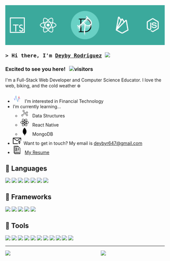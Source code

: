 <!---
deybyr647/deybyr647 is a ✨ special ✨ repository because its `README.md` (this file) appears on your GitHub profile.
You can click the Preview link to take a look at your changes.
--->

<img src="assets/deybyr647_banner.png" align="center"/>

### <samp>&gt; Hi there, I'm <a href="https://www.deybyr647.com" target="_blank" rel="noopener noreferrer">Deyby Rodriguez</a> <img src="https://media.giphy.com/media/hvRJCLFzcasrR4ia7z/giphy.gif" width="25px"> </samp>

### Excited to see you here! &nbsp; ![visitors](https://visitor-badge.glitch.me/badge?page_id=deybyr647)

I'm a Full-Stack Web Developer and Computer Science Educator. I love the web, biking, and the cold weather ❄️

- <img src="assets/fintech.png" width="26px"/> &nbsp; I’m interested in Financial Technology
- I’m currently learning...
  - <img src="assets/graph.png" width="26px"/> &nbsp; Data Structures
  - <img src="assets/react_native.png" width="26px"/> &nbsp; React Native
  - <img src="assets/mongodb.png" width="26px"/> &nbsp; MongoDB
- <img src="assets/email.png" width="26px"/> &nbsp;Want to get in touch? My email is <a href="mailto:deybyr647@gmail.com" target="_blank" rel="noopener noreferrer">deybyr647@gmail.com</a>
- <img src="assets/resume.png" width="26px"/>&nbsp;&nbsp; [My Resume](https://deybyr647.github.io/resume/resume.pdf)


## 🔧 Languages
<div>
  <img src="https://img.shields.io/badge/Web-TypeScript-informational?style=flat&logo=typescript&logoColor=white&color=21897e"/>
  <img src="https://img.shields.io/badge/Web-JavaScript-informational?style=flat&logo=javascript&logoColor=white&color=21897e"/>
  <img src="https://img.shields.io/badge/General-Java-informational?style=flat&logo=openjdk&logoColor=white&color=21897e"/>
  <img src="https://img.shields.io/badge/General-Python-informational?style=flat&logo=python&logoColor=white&color=21897e"/>
  <img src="https://img.shields.io/badge/Web-HTML5-informational?style=flat&logo=html5&logoColor=white&color=21897e"/>
  <img src="https://img.shields.io/badge/Web-CSS3-informational?style=flat&logo=css3&logoColor=white&color=21897e"/>
  <img src="https://img.shields.io/badge/Data-JSON-informational?style=flat&logo=json&logoColor=white&color=21897e"/>  
</div>

## 🔧 Frameworks
<div>
  <img src="https://img.shields.io/badge/Front--End-React-informational?style=flat&logo=react&logoColor=white&color=21897e"/>
  <img src="https://img.shields.io/badge/Full--Stack-NextJS-informational?style=flat&logo=nextdotjs&logoColor=white&color=21897e"/>
  <img src="https://img.shields.io/badge/Back--End-NodeJS-informational?style=flat&logo=nodedotjs&logoColor=white&color=21897e"/>
  <img src="https://img.shields.io/badge/CSS-Bootstrap-informational?style=flat&logo=bootstrap&logoColor=white&color=21897e"/>
  <img src="https://img.shields.io/badge/CSS-Bulma-informational?style=flat&logo=bulma&logoColor=white&color=21897e"/>
</div>

## 🔧 Tools
<div>
  <img src="https://img.shields.io/badge/Cloud-Vercel-informational?style=flat&logo=vercel&logoColor=white&color=21897e"/>
  <img src="https://img.shields.io/badge/Cloud-Firebase-informational?style=flat&logo=firebase&logoColor=white&color=21897e"/>
  <img src="https://img.shields.io/badge/Database-MongoDB-informational?style=flat&logo=mongodb&logoColor=white&color=21897e"/>
  <img src="https://img.shields.io/badge/Stack-Jamstack-informational?style=flat&logo=jamstack&logoColor=white&color=21897e"/>
  <img src="https://img.shields.io/badge/IDE-Webstorm-informational?style=flat&logo=webstorm&logoColor=white&color=21897e"/>
  <img src="https://img.shields.io/badge/Tools-GitHub-informational?style=flat&logo=github&logoColor=white&color=21897e"/>
  <img src="https://img.shields.io/badge/REST--APIs-Insomnia-informational?style=flat&logo=insomnia&logoColor=white&color=21897e"/>
  <img src="https://img.shields.io/badge/Tools-Git-informational?style=flat&logo=git&logoColor=white&color=21897e"/>
  <img src="https://img.shields.io/badge/Terminal-Hyper-informational?style=flat&logo=hyper&logoColor=white&color=21897e"/>
  <img src="https://img.shields.io/badge/Package_Manager-pnpm-informational?style=flat&logo=pnpm&logoColor=white&color=21897e"/>  
  <img src="https://img.shields.io/badge/OS-MacOS-informational?style=flat&logo=apple&logoColor=white&color=21897e"/>
</div>

<hr/>
<div>
  <picture>
    <source srcset="https://github-readme-stats.vercel.app/api?username=deybyr647&show_icons=true&count_private=true&include_all_commits=true&theme=rose_pine" media="(prefers-color-scheme: dark)"/>
    <img width="50%" align="left" src="https://github-readme-stats.vercel.app/api?username=deybyr647&show_icons=true&count_private=true&include_all_commits=true&theme=vue"/>
  </picture>

  <picture>
    <source srcset="https://github-readme-stats.vercel.app/api/top-langs/?username=deybyr647&show_icons=true&layout=compact&langs_count=8&theme=rose_pine" media="(prefers-color-scheme: dark)"/>
    <img width="40%" align="right" src="https://github-readme-stats.vercel.app/api/top-langs/?username=deybyr647&show_icons=true&layout=compact&langs_count=8&theme=vue"/>
  </picture>
</div>
